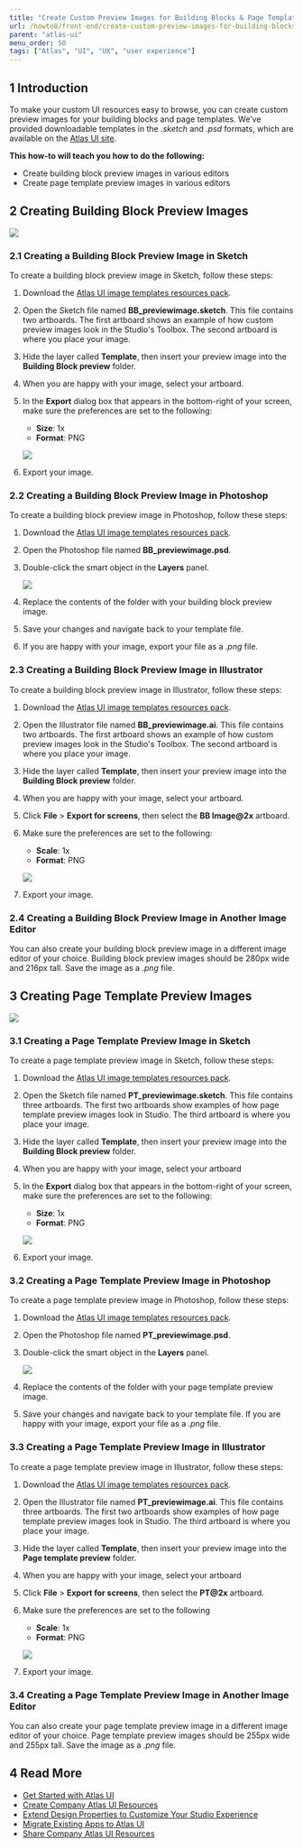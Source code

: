```yaml
---
title: "Create Custom Preview Images for Building Blocks & Page Templates"
url: /howto8/front-end/create-custom-preview-images-for-building-blocks-and-page-templates
parent: "atlas-ui"
menu_order: 50
tags: ["Atlas", "UI", "UX", "user experience"]
---
```


## 1 Introduction

To make your custom UI resources easy to browse, you can create custom preview images for your building blocks and page templates. We’ve provided downloadable templates in the *.sketch* and *.psd* formats, which are available on the [Atlas UI site](https://atlas2.mendix.com).

**This how-to will teach you how to do the following:**

* Create building block preview images in various editors
* Create page template preview images in various editors

## 2 Creating Building Block Preview Images

![](/attachments/howto8/front-end/atlas-ui/create-custom-preview-images-for-building-blocks-and-page-templates/create_custom_image_bb.png)

### 2.1 Creating a Building Block Preview Image in Sketch

To create a building block preview image in Sketch, follow these steps:

1. Download the [Atlas UI image templates resources pack](https://atlas2.mendix.com/index3.html#/resources/7881299347899269).
2. Open the Sketch file named **BB_previewimage.sketch**. This file contains two artboards. The first artboard shows an example of how custom preview images look in the Studio's Toolbox. The second artboard is where you place your image.
3. Hide the layer called **Template**, then insert your preview image into the **Building Block preview** folder.
4. When you are happy with your image, select your artboard.
5.  In the **Export** dialog box that appears in the bottom-right of your screen, make sure the preferences are set to the following:
    * **Size**: 1x
    * **Format**: PNG

    ![](/attachments/howto8/front-end/atlas-ui/create-custom-preview-images-for-building-blocks-and-page-templates/create_custom_image_bb_sketch.png)

6. Export your image.

### 2.2 Creating a Building Block Preview Image in Photoshop

To create a building block preview image in Photoshop, follow these steps:

1. Download the [Atlas UI image templates resources pack](https://atlas2.mendix.com/index3.html#/resources/7881299347899269).
2. Open the Photoshop file named **BB_previewimage.psd**.
3.  Double-click the smart object in the **Layers** panel.

    ![](/attachments/howto8/front-end/atlas-ui/create-custom-preview-images-for-building-blocks-and-page-templates/create_custom_image_bb_photoshop.png)

4. Replace the contents of the folder with your building block preview image.
5. Save your changes and navigate back to your template file.
6. If you are happy with your image, export your file as a *.png* file.

### 2.3 Creating a Building Block Preview Image in Illustrator

To create a building block preview image in Illustrator, follow these steps:

1. Download the [Atlas UI image templates resources pack](https://atlas2.mendix.com/index3.html#/resources/7881299347899269).
2. Open the Illustrator file named **BB_previewimage.ai**. This file contains two artboards. The first artboard shows an example of how custom preview images look in the Studio's Toolbox. The second artboard is where you place your image.
3. Hide the layer called **Template**, then insert your preview image into the **Building Block preview** folder.
4. When you are happy with your image, select your artboard.
5. Click **File** > **Export for screens**, then select the **BB Image@2x** artboard.
6.  Make sure the preferences are set to the following:
    * **Scale**: 1x
    * **Format**: PNG

    ![](/attachments/howto8/front-end/atlas-ui/create-custom-preview-images-for-building-blocks-and-page-templates/create_custom_image_bb_illustrator.png)

7. Export your image.

### 2.4 Creating a Building Block Preview Image in Another Image Editor

You can also create your building block preview image in a different image editor of your choice. Building block preview images should be 280px wide and 216px tall. Save the image as a *.png* file.

## 3 Creating Page Template Preview Images

![](/attachments/howto8/front-end/atlas-ui/create-custom-preview-images-for-building-blocks-and-page-templates/create_custom_image_pt.png)

### 3.1 Creating a Page Template Preview Image in Sketch

To create a page template preview image in Sketch, follow these steps:

1. Download the [Atlas UI image templates resources pack](https://atlas2.mendix.com/index3.html#/resources/7881299347899269).
2. Open the Sketch file named **PT_previewimage.sketch**. This file contains three artboards. The first two artboards show examples of how page template preview images look in Studio. The third artboard is where you place your image.
3. Hide the layer called **Template**, then insert your preview image into the **Building Block preview** folder.
4. When you are happy with your image, select your artboard
5.  In the **Export** dialog box that appears in the bottom-right of your screen, make sure the preferences are set to the following:
    * **Size**: 1x
    * **Format**: PNG

    ![](/attachments/howto8/front-end/atlas-ui/create-custom-preview-images-for-building-blocks-and-page-templates/create_custom_image_pt_sketch.png)

6. Export your image.

### 3.2 Creating a Page Template Preview Image in Photoshop

To create a page template preview image in Photoshop, follow these steps:

1. Download the [Atlas UI image templates resources pack](https://atlas2.mendix.com/index3.html#/resources/7881299347899269).
2. Open the Photoshop file named **PT_previewimage.psd**.
3.  Double-click the smart object in the **Layers** panel.

    ![](/attachments/howto8/front-end/atlas-ui/create-custom-preview-images-for-building-blocks-and-page-templates/create_custom_image_pt_photoshop.png)

4. Replace the contents of the folder with your page template preview image.
5. Save your changes and navigate back to your template file. If you are happy with your image, export your file as a *.png* file.

### 3.3 Creating a Page Template Preview Image in Illustrator

To create a page template preview image in Illustrator, follow these steps:

1. Download the [Atlas UI image templates resources pack](https://atlas2.mendix.com/index3.html#/resources/7881299347899269).
2. Open the Illustrator file named **PT_previewimage.ai**. This file contains three artboards. The first two artboards show examples of how page template preview images look in Studio. The third artboard is where you place your image.
3. Hide the layer called **Template**, then insert your preview image into the **Page template preview** folder.
4. When you are happy with your image, select your artboard
5. Click **File** > **Export for screens**, then select the **PT@2x** artboard.
6.  Make sure the preferences are set to the following
    * **Scale**: 1x
    * **Format**: PNG

    ![](/attachments/howto8/front-end/atlas-ui/create-custom-preview-images-for-building-blocks-and-page-templates/create_custom_image_bb_illustrator.png)

7. Export your image.

### 3.4 Creating a Page Template Preview Image in Another Image Editor

You can also create your page template preview image in a different image editor of your choice. Page template preview images should be 255px wide and 255px tall. Save the image as a *.png* file.

## 4 Read More

* [Get Started with Atlas UI](get-started-with-atlasui)
* [Create Company Atlas UI Resources](create-company-atlas-ui-resources)
* [Extend Design Properties to Customize Your Studio Experience](extend-design-properties-to-customize)
* [Migrate Existing Apps to Atlas UI](migrate-existing-projects-to-atlasui)
* [Share Company Atlas UI Resources](share-company-atlas-ui-resources)
